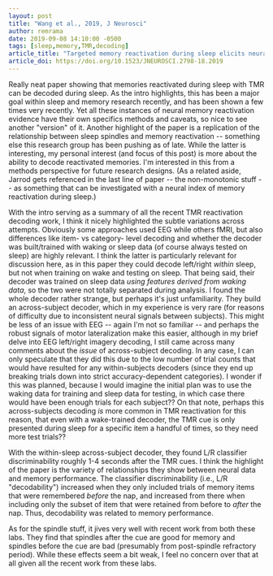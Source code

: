 ```yaml
---
layout: post
title: "Wang et al., 2019, J Neurosci"
author: remrama
date: 2019-09-08 14:10:00 -0500
tags: [sleep,memory,TMR,decoding]
article_title: "Targeted memory reactivation during sleep elicits neural signals related to learning content"
article_doi: https://doi.org/10.1523/JNEUROSCI.2798-18.2019
---
```


Really neat paper showing that memories reactivated during sleep with TMR can be decoded during sleep. As the intro highlights, this has been a major goal within sleep and memory research recently, and has been shown a few times very recently. Yet all these instances of neural memory reactivation evidence have their own specifics methods and caveats, so nice to see another "version" of it. Another highlight of the paper is a replication of the relationship between sleep spindles and memory reactivation -- something else this research group has been pushing as of late. While the latter is interesting, my personal interest (and focus of this post) is more about the ability to decode reactivated memories. I'm interested in this from a methods perspective for future research designs. (As a related aside, Jarrod gets referenced in the last line of paper -- the non-monotonic stuff -- as something that can be investigated with a neural index of memory reactivation during sleep.)

With the intro serving as a summary of all the recent TMR reactivation decoding work, I think it nicely highlighted the subtle variations across attempts. Obviously some approaches used EEG while others fMRI, but also differences like item- vs category- level decoding and whether the decoder was built/trained with waking or sleep data (of course always tested on sleep) are highly relevant. I think the latter is particularly relevant for discussion here, as in this paper they could decode left/right _within_ sleep, but not when training on wake and testing on sleep. That being said, their decoder was trained on sleep data _using features derived from waking data_, so the two were not totally separated during analysis. I found the whole decoder rather strange, but perhaps it's just unfamiliarity. They build an across-subject decoder, which in my experience is very rare (for reasons of difficulty due to inconsistent neural signals between subjects). This might be less of an issue with EEG -- again I'm not so familiar -- and perhaps the robust signals of motor lateralization make this easier, although in my brief delve into EEG left/right imagery decoding, I still came across many comments about the _issue_ of across-subject decoding. In any case, I can only speculate that they did this due to the low number of trial counts that would have resulted for any within-subjects decoders (since they end up breaking trials down into strict accuracy-dependent categories). I wonder if this was planned, because I would imagine the initial plan was to use the waking data for training and sleep data for testing, in which case there would have been enough trials for each subject?? On that note, perhaps this across-subjects decoding _is_ more common in TMR reactivation for this reason, that even with a wake-trained decoder, the TMR cue is only presented during sleep for a specific item a handful of times, so they need more test trials??

With the within-sleep across-subject decoder, they found L/R classifier discriminability roughly 1-4 seconds after the TMR cues. I think the highlight of the paper is the variety of relationships they show between neural data and memory performance. The classifier discriminability (i.e., L/R "decodability") increased when they only included trials of memory items that were remembered _before_ the nap, and increased from there when including only the subset of item that were retained from before to _after_ the nap. Thus, decodability was related to memory performance.

As for the spindle stuff, it jives very well with recent work from both these labs. They find that spindles after the cue are good for memory and spindles before the cue are bad (presumably from post-spindle refractory period). While these effects seem a bit weak, I feel no concern over that at all given all the recent work from these labs. 
